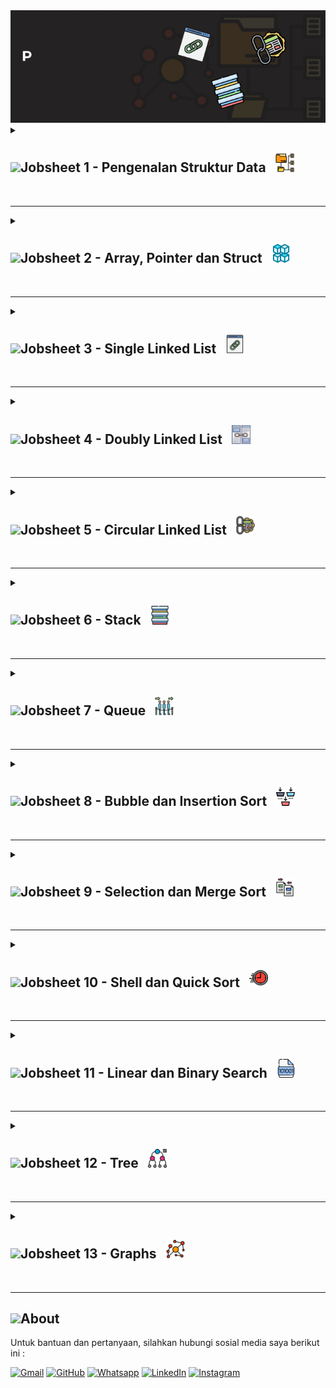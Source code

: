 
<img src="asset/banner.gif">

<details><summary>
<h2><img src="https://media2.giphy.com/media/0TtX2qqpxp3pIafzio/200w.webp?cid=ecf05e47thn79jm53ojrhxgil8j0f5awied9j3hklv5ajh6u&ep=v1_stickers_search&rid=200w.webp&ct=s" width="100" >Jobsheet 1 - Pengenalan Struktur Data &nbsp;&nbsp;<img src="asset/struktur.png" width="30" height="30"></h2></summary>
	
----

<code style="color : aquamarine;">Struktur data</code> adalah sebuah cara mengatur, menyimpan, dan menyusun data di dalam media penyimpanan sebuah komputer sehingga data tersebut dapat digunakan secara efisien. <br>

<img src="asset/struktur-data.jpeg">

<br><br> di atas merupakan contoh-contoh struktur data yang paling umum digunakan dan diketahui</details> <br>

----

<details><summary>
<h2><img src="https://media2.giphy.com/media/0TtX2qqpxp3pIafzio/200w.webp?cid=ecf05e47thn79jm53ojrhxgil8j0f5awied9j3hklv5ajh6u&ep=v1_stickers_search&rid=200w.webp&ct=s" width="100" >Jobsheet 2 - Array, Pointer dan Struct &nbsp;&nbsp;<img src="asset/array_icon.png" width="30" height="30"></h2></summary>

----

<code style="color : aquamarine;">Array</code> merupakan kumpulan nilai dengan tipe data yang sama, yang dimana masing masing elemen di dalam array ini diberikan indeks, elemen yang terdapat pada array dapat diakses menggunakan indeks dari elemen yang terkait. <br>



<code style="color : aquamarine;">Pointer</code> merupakan variabel yang berisi alamat memory dari variable yang memiliki nilai tertentu. Deklarasi variable pointer mirip dengan variabel biasa hanya saja ditambahkan tanda "*" yang disebut <b>asterisk</b> di depan nama variabel tersebut, tanda asterisk ini juga dapat digunakan untuk mengakses nilai dari variabel yang telah ditunjuk oleh variabel pointer. <br>



<code style="color : aquamarine;">Struct</code> adalah kumpulan variabel bertipe data berbeda-beda yang terletak di dalam satu nama objek, programmer perlu menentukan terlebih dahulu tipe data dari variabel yang ada di dalam struct sebelum mendeklarasikan struct, setelah itu struct dapat dideklarasikan menggunakan keyword "struct" atau "typedef struct". 




</details>
<br>

----

<details><summary>
<h2><img src="https://media2.giphy.com/media/0TtX2qqpxp3pIafzio/200w.webp?cid=ecf05e47thn79jm53ojrhxgil8j0f5awied9j3hklv5ajh6u&ep=v1_stickers_search&rid=200w.webp&ct=s" width="100" >Jobsheet 3 - Single Linked List &nbsp;&nbsp;<img src="asset/single.png" width="30" height="30"></h2></summary>

----
 
<code style="color : aquamarine;">Array</code> memiliki kelemahan yang berupa sifatnya yang statis yang memiliki arti bahwa data yang kita simpan pada memori harus dalam kondisi urut, terlebih lagi, ukuran dari array tidak dapat berubah selama program berjalan. Dalam pemrograman, ukuran dari sebuah objek belum dapat ditentukan selama program belum berjalan, oleh karena itu alokasi memori secara dinamis dibutuhkan agar user dapat membuat tipe data dengan ukuran berapapun sesuai kebutuhan program. <br><br>
<code style="color : aquamarine;">Linked list</code> merupakan salah satu struktur data yang memorinya dialokasikan secara dinamis, Linked list sendiri adalah sebuah data yang berupa simpul beralamat yang saling bertaut, setiap simpul bisa menyimpan data dalam tipe char, int, string dan tipe lainnya. <br><br>
Untuk memulai membuat linked list, kita harus membuat sebuah simpul khusus yang berisi alamat atau pointer, simpul ini disebut <b>HEAD</b>, kemudian pada akhir simpul diberi alamat kosong yang tidak menuju kemanapun atau <b>NULL</b> yang disebut dengan simpul <b>TAIL</b></details> <br>

----

<details><summary>
<h2><img src="https://media2.giphy.com/media/0TtX2qqpxp3pIafzio/200w.webp?cid=ecf05e47thn79jm53ojrhxgil8j0f5awied9j3hklv5ajh6u&ep=v1_stickers_search&rid=200w.webp&ct=s" width="100" >Jobsheet 4 - Doubly Linked List &nbsp;&nbsp;<img src="asset/double.png" width="30" height="30"></h2></summary>

----
 
<code style="color : aquamarine;">Double Linked List</code> merupakan linked list dengan dua pointer, jika linked list biasa/single linked list umumnya memiliki satu pointer untuk ke linked list selanjutnya, maka, double linked list memiliki dua pointer yang mana satu pointer lainnya ditujukan ke linked list sebelumnya. Hal ini memungkinkan kita mengeksplor atau menjelajah double linked list melalui dua arah tersebut, lain halnya dengan single linked list dimana kita hanya bisa menjelajahinya melalui satu arah saja. <br><br>
Untuk membuat double linked list, caranya hampir sama dengan single linked list, hanya saja pada double linked list ditambahkan satu pointer tambahan untuk menuju linked list sebelumnya. <br><br>
<code style="color : aquamarine;">Double Linked List</code> memiliki beberapa kelebihan lainnya jika dibandingkan dengan single linked list, yaitu : <br>
<b>1.Operasi penghapusan lebih efisien menggunakan pointer yang menunjuk ke simpul yang akan dihapus.</b> <br>
<b>2.Dapat melakukan proses insert() yang lebih efisien dibandingkan single linked list.</b></details> <br>

----

<details><summary>
<h2><img src="https://media2.giphy.com/media/0TtX2qqpxp3pIafzio/200w.webp?cid=ecf05e47thn79jm53ojrhxgil8j0f5awied9j3hklv5ajh6u&ep=v1_stickers_search&rid=200w.webp&ct=s" width="100" >Jobsheet 5 - Circular Linked List &nbsp;&nbsp;<img src="asset/circular.png" width="30" height="30"></h2></summary>

----
 
<code style="color : aquamarine;">Circular Linked List</code> dapat berupa single linked list atau double linked list tetapi circular linked list ini tidak mempunyai TAIL, sehingga pointer selanjutnya dari elemen terakhir mengarah kembali ke HEAD, jika circular linked list digunakan dalam bentuk double linked list, pointer sebelumnya dari HEAD akan menunjuk ke elemen terakhir. Hal inilah yang menyebabkan namanya menjadi Circular Linked List.</details> <br>

----

<details><summary>
<h2><img src="https://media2.giphy.com/media/0TtX2qqpxp3pIafzio/200w.webp?cid=ecf05e47thn79jm53ojrhxgil8j0f5awied9j3hklv5ajh6u&ep=v1_stickers_search&rid=200w.webp&ct=s" width="100" >Jobsheet 6 - Stack &nbsp;&nbsp;<img src="asset/stack1.png" width="30" height="30"></h2></summary>

----
 
<code style="color : aquamarine;">Stack</code> merupakan kumpulan data, dimana data tersebut diletakkan di atas data yang lainnya. Oleh karena itu, stack menggunakan konsep <b>LIFO (Last In First Out)</b>, LIFO merupakan sebuah konsep pengaturan data dimana data yang paling terakhir masuk ke dalam stack adalah data yang pertama kali dikeluarkan dari stack. <br><br>
Stack dapat dibuat dalam bentuk ouble Linked List ataupun Linked List, meskipun penggunaan stack dalam bentuk array dianggap kurang tepat karena array memiliki sifat statis sedangkan elemen stack sangat bervariasi dan dinamis, tetapi hal itu masih memungkinkan. Stack dengan array dapat dibuat dalam dua bentuk yaitu <code style="color : aquamarine;">Single Stack</code> dan <code style="color : aquamarine;">Double Stack</code></details> <br>

----

<details><summary>
<h2><img src="https://media2.giphy.com/media/0TtX2qqpxp3pIafzio/200w.webp?cid=ecf05e47thn79jm53ojrhxgil8j0f5awied9j3hklv5ajh6u&ep=v1_stickers_search&rid=200w.webp&ct=s" width="100" >Jobsheet 7 - Queue &nbsp;&nbsp;<img src="asset/Queue.png" width="30" height="30"></h2></summary>

----
 
<code style="color : aquamarine;">Queue</code> adalah kumpulan data yang mana data di dalamnya berbaris layaknya sebuah antrian, karena itulah Queue ini menggunkan konsep yang disebut dengan <b>FIFO (First In First Out)</b>, FIFO merupakan sebuah konsep pengaturan data dimana data yang paling awal masuk adalah yang paling awal keluar dari Queue. <br><br>
<code style="color : aquamarine;">Queue</code> memiliki dua pointer yang menunjuk ke elemen pertama <b>FRONT</b> dan elemen terakhir <b>REAR</b> dari Queue, ketika menginisialisasi Queue, nilai FRONT dan REAR ditetapkan menjadi -1, lalu sebelum sebuah data masuk ke dalam Queue, maka nilai dari kedua variabel tersebut ditambah menjadi 0, sehingga sebuah data awal tersebut ditempatkan di indeks 0. Jika ada tambahan data yang masuk ke Queue, yang bertambah selanjutnya adalah hanya REAR saja, sedangkan FRONT akan tetap berada di data pertama.</details> <br>

----

<details><summary>
<h2><img src="https://media2.giphy.com/media/0TtX2qqpxp3pIafzio/200w.webp?cid=ecf05e47thn79jm53ojrhxgil8j0f5awied9j3hklv5ajh6u&ep=v1_stickers_search&rid=200w.webp&ct=s" width="100" >Jobsheet 8 - Bubble dan Insertion Sort &nbsp;&nbsp;<img src="asset/bubble.png" width="30" height="30"></h2></summary>

----
 
<code style="color : aquamarine;">Bubble Sort</code> adalah salah satu algoritma pengurutan sederhana yang bekerja dengan cara membandingkan dan menukar elemen-elemen yang berdekatan satu sama lain jika tidak berada dalam urutan yang benar. Bubble Sort membandingkan dua elemen yang berdekatan dan menukarnya jika urutannya salah. Proses ini diulang untuk setiap pasangan elemen dalam array hingga tidak ada lagi pertukaran yang dilakukan, menandakan bahwa array sudah terurut.  <br><br>
<code style="color : aquamarine;">Insertion Sort</code> adalah algoritma pengurutan yang bekerja dengan cara membandingkan setiap elemen dalam array dengan elemen-elemen sebelumnya, lalu memasukkan elemen tersebut ke posisi yang tepat dalam array yang sudah terurut. Insertion Sort bekerja seperti saat kita menyusun kartu di tangan, di mana kita membandingkan kartu yang akan dimasukkan dengan kartu-kartu yang sudah diurutkan sebelumnya. <br><br>
Bubble Sort memiliki kompleksitas waktu O(n^2) dalam kasus terburuk dan rata-rata, di mana n adalah jumlah elemen dalam array. sedangkan Insertion Sort memiliki kompleksitas waktu O(n^2) dalam kasus terburuk dan rata-rata, namun lebih efisien daripada Bubble Sort dalam beberapa kasus.</details> <br>

----

<details><summary>
<h2><img src="https://media2.giphy.com/media/0TtX2qqpxp3pIafzio/200w.webp?cid=ecf05e47thn79jm53ojrhxgil8j0f5awied9j3hklv5ajh6u&ep=v1_stickers_search&rid=200w.webp&ct=s" width="100" >Jobsheet 9 - Selection dan Merge Sort &nbsp;&nbsp;<img src="asset/compare.png" width="30" height="30"></h2></summary>

----
 
<code style="color : aquamarine;">Selection Sort</code> adalah sebuah algoritma pengurutan data yang mengurutkan data dengan cara mencari elemen terkecil pada sebuah list data yang belum terurut, lalu meletakkan elemen terkecil tersebut di paling depan dari sebuah list data. <br><br>
Cara kerja Selection Sort : elemen pertama dari urutan ditetapkan menjadi element terkecil dan dimasukkan ke dalam variabel <b>"minimum"</b>, lalu variabel minimum dibandingkan dengan elemen kedua, jika elemen kedua lebih kecil dari "minimum" maka elemen kedua yang akan menjadi minimum, begitu seterusnya hingga akhir dari urutan, setelah setiap perulangan, "minimum" diletakkan di paling depan urutan list data.</details>  <br>

----

<details><summary>
<h2><img src="https://media2.giphy.com/media/0TtX2qqpxp3pIafzio/200w.webp?cid=ecf05e47thn79jm53ojrhxgil8j0f5awied9j3hklv5ajh6u&ep=v1_stickers_search&rid=200w.webp&ct=s" width="100" >Jobsheet 10 - Shell dan Quick Sort &nbsp;&nbsp;<img src="asset/fast.png" width="30" height="30"></h2></summary>

----
 
<code style="color : aquamarine;">Shell Sort</code> adalah sebuah algoritma pengurutan data dengan pengurutan elemen pertama memiliki jarak interval dengan elemen yang akan dibandingkan, jarak interval diantara elemen akan semakin mengecil seiring semakin banyaknya pengulangan pengurutan yang dilakukan, Shell sort memiliki beberapa formula pengurutan, yaitu : <br> <br> <b>1.Shell's original sequence : N/2, N/4, ..., 1</b> <br><b>2.Knuth's increments : 1, 4, 13, ..., (3k-1)/2.</b> <br><b>3.Sedgewick's increments : 1, 8, 23, 77, 281, 1073, 4193, 16577...4j+1+ 3·2j+ 1.</b> <br><br><br><br>
<code style="color : aquamarine;">Quick Sort</code> merupakan sebuah algrotiman pengurutan data yang menggunakan algoritma divide dan conquer. Algoritma ini mengambil sebuah elemen sebagai pivot dan memisahkan array yang ada disekitar pivot.Kunci dari proses quick sort adalah <b>partisi()</b>. Target dari partisi adalah array sebuah array dan sebuah elemen x dari array sebagai pivot, letakkan x pada posisi yang benar dalam array yang terurut dan letakkan semua elemen yang lebih kecil (lebih kecil dari x) sebelum elemen x, dan tempatkan semua
elemen yang lebih besar dari x setelah x. Semua proses ini seharusnya seleai dalam waktu yang sama.</details> <br>

----

<details><summary>
<h2><img src="https://media2.giphy.com/media/0TtX2qqpxp3pIafzio/200w.webp?cid=ecf05e47thn79jm53ojrhxgil8j0f5awied9j3hklv5ajh6u&ep=v1_stickers_search&rid=200w.webp&ct=s" width="100" >Jobsheet 11 - Linear dan Binary Search &nbsp;&nbsp;<img src="asset/file.png" width="30" height="30"></h2></summary>

----
 
Algoritma Searching atau pencarian adalah sebuah algoritma yang menerima sebuah masukan atau kunci dari user lalu mencari kunci tersebut pada data yang sudah ada, hasil dari proses pencarian ini dapat berupa ditemukan dan tidak ditemukan. Algoritma pencarian ada dua macam yaitu <b>Linear Search</b> dan <b>Binary Search</b>. <br><br>
<code style="color : aquamarine;">Linear Search</code> adalah algoritma yang mencari data dimulai dari indeks paling awal hingga indeks paling akhir dari list data, apabila ditemukan data yang sesuai dengan data yang dicari pada list data, maka pencarian akan dihentikan dan diberikan nilai return true. <br><br>
<code style="color : aquamarine;">Binary Search</code> merupakan sebuah algoritma pencarian yang memiliki syarat bahwa list data tempat pencarian akan dilakukan harus dalam keadaan terurut terlebih dahulu, jika tidak, pencarian tidak akan dapat dilakukan menggunakan binary search. Algoritma ini mula-mulanya mengambil (indeks awal + indeks akhir)/2 untuk menentukan indeks tengah dari list data, jika data yang dicari lebih kecil dari data yang ada di indeks tengah, maka data yang dicari kemungkinan ada di bagian sebelum indeks tengah, jika lebih besar dari data indeks tengah, maka data yang dicari kemungkinan ada di bagian sesudah indeks tengah, begitu seterusnya hingga pencarian selesai dengan nilai ditemukan atau tidak ditemukan.</details> <br>

----

<details><summary>
<h2><img src="https://media2.giphy.com/media/0TtX2qqpxp3pIafzio/200w.webp?cid=ecf05e47thn79jm53ojrhxgil8j0f5awied9j3hklv5ajh6u&ep=v1_stickers_search&rid=200w.webp&ct=s" width="100" >Jobsheet 12 - Tree &nbsp;&nbsp;<img src="asset/flow.png" width="30" height="30"></h2></summary>

----
 
<code style="color : aquamarine;">Tree</code> adalah struktur data yang berbentuk hierarki, Tree dapat dijelajahi dengan berbagai cara, tidak seperti linked list, queues, stack, atau array yang hanya memiliki satu jalan untuk membaca data, setiap tree adalah kombinasi dari sebuah simpul dengan 2 sub-tree. Sebuah simpul struct yang mengarah ke kanan atau ke kiri mungkin memiliki anak di kanan atau kirinya yang dinamakan sub-tree bukan sub-node/simpul.<br><br>
<code style="color : aquamarine;">Tree Traversal</code> adalah mengunjungi semua simpul yang terdapat pada tree, aktivitas mengunjungi semua simpul ini bisa saja bertujuan untuk mencari nilai tertinggi dari tree tersebut atau menambah nilai data pada tiap simpul yang terdapat pada tree. Berdasarkan urutan penjelajahannya, tree traversal terbagi 3 yaitu : <br> <b>1.Inorder Traversal</b>. <br> <b>2.Preorder Traversal</b>. <br> <b>3.Postorder Traversal</b>.</details> <br>

----

<details><summary>
<h2><img src="https://media2.giphy.com/media/0TtX2qqpxp3pIafzio/200w.webp?cid=ecf05e47thn79jm53ojrhxgil8j0f5awied9j3hklv5ajh6u&ep=v1_stickers_search&rid=200w.webp&ct=s" width="100" >Jobsheet 13 - Graphs &nbsp;&nbsp;<img src="asset/knowledge-graph.png" width="30" height="30"></h2></summary>

----
 
<code style="color : aquamarine;">Depth First Search</code> adalah sebuah algoritma pencarian rekusif untuk mencari semua titik yang ada pada sebuah graph atau pohon. Tujuan dari algoritma ini adalah untuk menandai setiap vertex/tiitk yang belum dikunjungi sambil menghindari vertex yang telah dikunjungi. Proses pencarian pada DFS dilakukan pada semua sub tree dari satu cabang root terlebih dahulu sebelum menelusuri node node yang selevel. <br><br>
<code style="color : aquamarine;">Breadth First Search</code> adalah algoritma yang melakukan pencariannya secara melebar tidak seperti Depth First Search yang melakukan pencarian sampai ke titik terdalam sebuah cabangnya terlebih dahulu, tree pada algoritma ini terbagi atas beberapa level, simpul root atau simpul paling atas adalah level 0, dan sub tree dari simpul tersebut adalah level 1, lalu sub tree dari simpul level 1 adalah level 2, begitu seterusnya. Algoritma ini akan melakukan pencari melalui level level tersebut secara berurutan dimulai dari level 0 lalu level 1 dan seterusnya.</details> <br>

----



<h2><img src="https://github.com/Anmol-Baranwal/Cool-GIFs-For-GitHub/assets/74038190/ff1b5f32-9420-4dde-b2b9-ed2c0aa17459" width="100">About</h2>

Untuk bantuan dan pertanyaan, silahkan hubungi sosial media saya berikut ini : 
<p>
	<a href="mailto:aldiprm48@gmail.com"><img img src="https://img.shields.io/badge/gmail-%23EA4335.svg?style=plastic&logo=gmail&logoColor=white" alt="Gmail"/></a>
	<a href="https://github.com/NurulAldi"><img src="https://img.shields.io/badge/github-%23181717.svg?style=plastic&logo=github&logoColor=white" alt="GitHub"/></a>
	<a href="https://wa.me/081282304058"><img src="https://img.shields.io/badge/whatsapp-%2325D366.svg?style=plastic&logo=whatsapp&logoColor=white" alt="Whatsapp"/></a>
	<a href="https://www.linkedin.com/in/nurul-aldi-60b072265/"><img src="https://img.shields.io/badge/linkedin-%230A66C2.svg?style=plastic&logo=linkedin&logoColor=white" alt="LinkedIn"/></a>
	<a href="https://www.instagram.com/aldiiii102/?hl=en"><img src="https://img.shields.io/badge/instagram-%23E4405F.svg?style=plastic&logo=instagram&logoColor=white" alt="Instagram"/></a>
</p>

